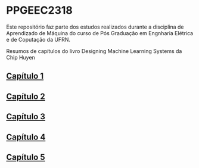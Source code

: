 # PPGEEC2318
Este repositório faz parte dos estudos realizados durante a disciplina de Aprendizado de Máquina do curso de Pós Graduação em Engnharia Elétrica e de Coputação da UFRN.

Resumos de capítulos do livro Designing Machine Learning Systems da Chip Huyen

## [Capítulo 1](https://www.loom.com/share/9ddbd95470aa4255a62e71691539b4a8?sid=bfbb15a7-10a3-4883-9947-e83c2cf99217)
## [Capítulo 2](https://www.loom.com/share/95590e7cd724469684761a233b768de7?sid=2f9f3e03-ddc5-474e-aac3-58cbe3a6cb68)
## [Capítulo 3](https://www.loom.com/share/0ecd146e343a46c9a266d56fafacb670?sid=540eab96-f31f-46d8-93f8-a6eba6f25152)
## [Capítulo 4](https://www.loom.com/share/a9732a2f0ab74d5f88036841b14754bd?sid=a298f483-d57d-416e-a3e6-b2db502f072a)
## [Capítulo 5](https://www.loom.com/share/d6194aefcfc647dba14f95cbba7387a3?sid=a391e8bf-a036-444d-879f-f8dd4daeec19)
